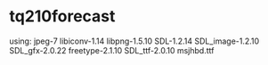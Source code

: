 tq210forecast
=============

using:
jpeg-7 libiconv-1.14 libpng-1.5.10 SDL-1.2.14 SDL_image-1.2.10 SDL_gfx-2.0.22 freetype-2.1.10 SDL_ttf-2.0.10
msjhbd.ttf
